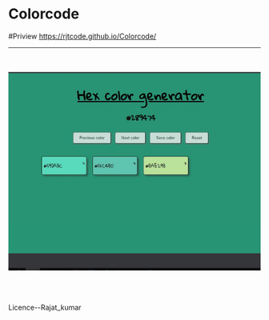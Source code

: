 # Colorcode

#Priview <a href="https://rjtcode.github.io/Colorcode/">https://rjtcode.github.io/Colorcode/</a><hr>
<br><br>
<img src="https://github.com/rjtcode/Colorcode/blob/master/demo.JPG">

<br><br>

Licence--Rajat_kumar
